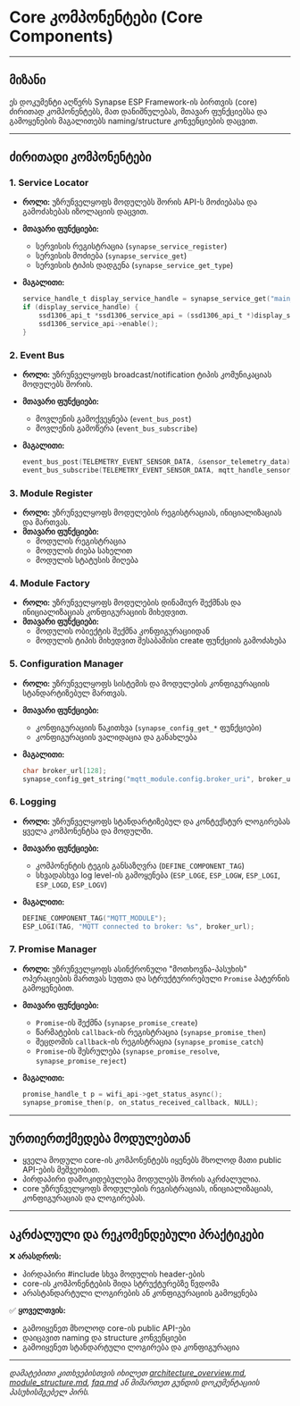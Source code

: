 # Core კომპონენტები (Core Components)

---

## მიზანი

ეს დოკუმენტი აღწერს Synapse ESP Framework-ის ბირთვის (core) ძირითად კომპონენტებს, მათ დანიშნულებას, მთავარ ფუნქციებსა და გამოყენების მაგალითებს naming/structure კონვენციების დაცვით.

---

## ძირითადი კომპონენტები

### 1. Service Locator

- **როლი:** უზრუნველყოფს მოდულებს შორის API-ს მოძიებასა და გამოძახებას იზოლაციის დაცვით.
- **მთავარი ფუნქციები:**
  - სერვისის რეგისტრაცია (`synapse_service_register`)
  - სერვისის მოძიება (`synapse_service_get`)
  - სერვისის ტიპის დადგენა (`synapse_service_get_type`)
- **მაგალითი:**

  ```c
  service_handle_t display_service_handle = synapse_service_get("main_display");
  if (display_service_handle) {
      ssd1306_api_t *ssd1306_service_api = (ssd1306_api_t *)display_service_handle;
      ssd1306_service_api->enable();
  }
  ```

### 2. Event Bus

- **როლი:** უზრუნველყოფს broadcast/notification ტიპის კომუნიკაციას მოდულებს შორის.
- **მთავარი ფუნქციები:**
  - მოვლენის გამოქვეყნება (`event_bus_post`)
  - მოვლენის გამოწერა (`event_bus_subscribe`)
- **მაგალითი:**

  ```c
  event_bus_post(TELEMETRY_EVENT_SENSOR_DATA, &sensor_telemetry_data);
  event_bus_subscribe(TELEMETRY_EVENT_SENSOR_DATA, mqtt_handle_sensor_data);
  ```

### 3. Module Register

- **როლი:** უზრუნველყოფს მოდულების რეგისტრაციას, ინიციალიზაციას და მართვას.
- **მთავარი ფუნქციები:**
  - მოდულის რეგისტრაცია
  - მოდულის ძიება სახელით
  - მოდულის სტატუსის მიღება

### 4. Module Factory

- **როლი:** უზრუნველყოფს მოდულების დინამიურ შექმნას და ინიციალიზაციას კონფიგურაციის მიხედვით.
- **მთავარი ფუნქციები:**
  - მოდულის ობიექტის შექმნა კონფიგურაციიდან
  - მოდულის ტიპის მიხედვით შესაბამისი create ფუნქციის გამოძახება

### 5. Configuration Manager

- **როლი:** უზრუნველყოფს სისტემის და მოდულების კონფიგურაციის სტანდარტიზებულ მართვას.
- **მთავარი ფუნქციები:**
  - კონფიგურაციის წაკითხვა (`synapse_config_get_*` ფუნქციები)
  - კონფიგურაციის ვალიდაცია და განახლება
- **მაგალითი:**

  ```c
  char broker_url[128];
  synapse_config_get_string("mqtt_module.config.broker_uri", broker_url, sizeof(broker_url));
  ```

### 6. Logging

- **როლი:** უზრუნველყოფს სტანდარტიზებულ და კონტექსტურ ლოგირებას ყველა კომპონენტსა და მოდულში.
- **მთავარი ფუნქციები:**
  - კომპონენტის ტეგის განსაზღვრა (`DEFINE_COMPONENT_TAG`)
  - სხვადასხვა log level-ის გამოყენება (`ESP_LOGE`, `ESP_LOGW`, `ESP_LOGI`, `ESP_LOGD`, `ESP_LOGV`)
- **მაგალითი:**

  ```c
  DEFINE_COMPONENT_TAG("MQTT_MODULE");
  ESP_LOGI(TAG, "MQTT connected to broker: %s", broker_url);
  ```

### 7. Promise Manager

- **როლი:** უზრუნველყოფს ასინქრონული "მოთხოვნა-პასუხის" ოპერაციების მართვას სუფთა და სტრუქტურირებული `Promise` პატერნის გამოყენებით.
- **მთავარი ფუნქციები:**
  - `Promise`-ის შექმნა (`synapse_promise_create`)
  - წარმატების `callback`-ის რეგისტრაცია (`synapse_promise_then`)
  - შეცდომის `callback`-ის რეგისტრაცია (`synapse_promise_catch`)
  - `Promise`-ის შესრულება (`synapse_promise_resolve`, `synapse_promise_reject`)
- **მაგალითი:**

  ```c
  promise_handle_t p = wifi_api->get_status_async();
  synapse_promise_then(p, on_status_received_callback, NULL);

---

## ურთიერთქმედება მოდულებთან

- ყველა მოდული core-ის კომპონენტებს იყენებს მხოლოდ მათი public API-ების მეშვეობით.
- პირდაპირი დამოკიდებულება მოდულებს შორის აკრძალულია.
- core უზრუნველყოფს მოდულების რეგისტრაციას, ინიციალიზაციას, კონფიგურაციას და ლოგირებას.

---

## აკრძალული და რეკომენდებული პრაქტიკები

❌ **არასდროს:**

- პირდაპირი #include სხვა მოდულის header-ების
- core-ის კომპონენტების შიდა სტრუქტურებზე წვდომა
- არასტანდარტული ლოგირების ან კონფიგურაციის გამოყენება

✅ **ყოველთვის:**

- გამოიყენეთ მხოლოდ core-ის public API-ები
- დაიცავით naming და structure კონვენციები
- გამოიყენეთ სტანდარტული ლოგირება და კონფიგურაცია

---

_დამატებითი კითხვებისთვის იხილეთ [architecture_overview.md](architecture_overview.md), [module_structure.md](../convention/module_structure.md), [faq.md](../structure/faq.md) ან მიმართეთ გუნდის დოკუმენტაციის პასუხისმგებელ პირს._
